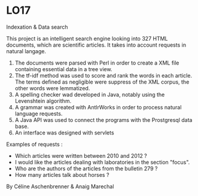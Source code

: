 # LO17
Indexation & Data search

This project is an intelligent search engine looking into 327 HTML documents, which are scientific articles. It takes into account requests in natural langage. 

1. The documents were parsed with Perl in order to create a XML file containing essential data in a tree view. 
2. The tf-idf method was used to score and rank the words in each article. The terms defined as negligible were suppress of the XML corpus, the other words were lemmatized.
3. A spelling checker wad developed in Java, notably using the Levenshtein algorithm. 
4. A grammar was created with AntlrWorks in order to process natural language requests. 
5. A Java API was used to connect the programs with the Prostgresql data base.
6. An interface was designed with servlets

Examples of requests : 
- Which articles were written between 2010 and 2012 ?
- I would like the articles dealing with laboratories in the section "focus". 
- Who are the authors of the articles from the bulletin 279 ?
- How many articles talk about horses ?  


By Céline Aschenbrenner & Anaig Marechal

